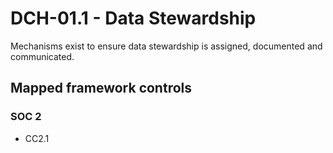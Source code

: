 # DCH-01.1 - Data Stewardship
Mechanisms exist to ensure data stewardship is assigned, documented and communicated. 
## Mapped framework controls
### SOC 2
- CC2.1
